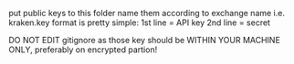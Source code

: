 put public keys to this folder
name them according to exchange name i.e. kraken.key
format is pretty simple:
1st line = API key
2nd line = secret

DO NOT EDIT gitignore as those key should be WITHIN YOUR MACHINE ONLY, preferably on encrypted partion!
